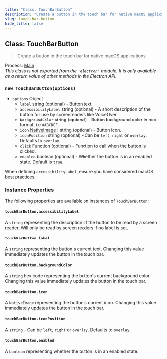 ```yaml
---
title: "Class: TouchBarButton"
description: "Create a button in the touch bar for native macOS applications"
slug: touch-bar-button
hide_title: false
---
```


## Class: TouchBarButton

> Create a button in the touch bar for native macOS applications

Process: [Main](../glossary.md#main-process)<br />
_This class is not exported from the `'electron'` module. It is only available as a return value of other methods in the Electron API._

### `new TouchBarButton(options)`

* `options` Object
  * `label` string (optional) - Button text.
  * `accessibilityLabel` string (optional) - A short description of the button for use by screenreaders like VoiceOver.
  * `backgroundColor` string (optional) - Button background color in hex format,
    i.e `#ABCDEF`.
  * `icon` [NativeImage](native-image.md) | string (optional) - Button icon.
  * `iconPosition` string (optional) - Can be `left`, `right` or `overlay`. Defaults to `overlay`.
  * `click` Function (optional) - Function to call when the button is clicked.
  * `enabled` boolean (optional) - Whether the button is in an enabled state.  Default is `true`.

When defining `accessibilityLabel`, ensure you have considered macOS [best practices](https://developer.apple.com/documentation/appkit/nsaccessibilitybutton/1524910-accessibilitylabel?language=objc).

### Instance Properties

The following properties are available on instances of `TouchBarButton`:

#### `touchBarButton.accessibilityLabel`

A `string` representing the description of the button to be read by a screen reader. Will only be read by screen readers if no label is set.

#### `touchBarButton.label`

A `string` representing the button's current text. Changing this value immediately updates the button
in the touch bar.

#### `touchBarButton.backgroundColor`

A `string` hex code representing the button's current background color. Changing this value immediately updates
the button in the touch bar.

#### `touchBarButton.icon`

A `NativeImage` representing the button's current icon. Changing this value immediately updates the button
in the touch bar.

#### `touchBarButton.iconPosition`

A `string` - Can be `left`, `right` or `overlay`.  Defaults to `overlay`.

#### `touchBarButton.enabled`

A `boolean` representing whether the button is in an enabled state.

